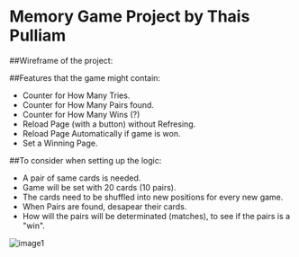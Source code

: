 # Memory Game Project by Thais Pulliam

##Wireframe of the project:

##Features that the game might contain:
* Counter for How Many Tries.</li>
* Counter for How Many Pairs found.
* Counter for How Many Wins (?) 
* Reload Page (with a button) without Refresing.
* Reload Page Automatically if game is won. 
* Set a Winning Page.

##To consider when setting up the logic:
* A pair of same cards is needed. 
* Game will be set with 20 cards (10 pairs).
* The cards need to be shuffled into new positions for every new game. 
* When Pairs are found, desapear their cards. 
* How will the pairs will be determinated (matches), to see if the pairs is a "win".

![image1](https://cloud.githubusercontent.com/assets/14362520/10981540/5a610990-83d6-11e5-9fd6-8b91df872b46.JPG)





